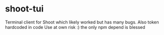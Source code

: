 # shoot-tui
Terminal client for Shoot which likely worked but has many bugs. Also token hardcoded in code
Use at own risk :)
the only npm depend is blessed
